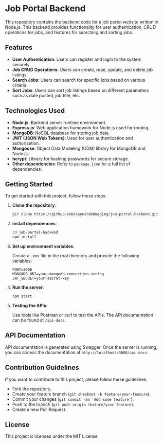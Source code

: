 

# Job Portal Backend

This repository contains the backend code for a job portal website written in Node.js. This backend provides functionality for user authentication, CRUD operations for jobs, and features for searching and sorting jobs.

## Features

- **User Authentication**: Users can register and login to the system securely.
- **Job CRUD Operations**: Users can create, read, update, and delete job listings.
- **Search Jobs**: Users can search for specific jobs based on various criteria.
- **Sort Jobs**: Users can sort job listings based on different parameters such as date posted, job title, etc.

## Technologies Used

- **Node.js**: Backend server runtime environment.
- **Express.js**: Web application framework for Node.js used for routing.
- **MongoDB**: NoSQL database for storing job data.
- **JWT (JSON Web Tokens)**: Used for user authentication and authorization.
- **Mongoose**: Object Data Modeling (ODM) library for MongoDB and Node.js.
- **bcrypt**: Library for hashing passwords for secure storage.
- **Other dependencies**: Refer to `package.json` for a full list of dependencies.

## Getting Started

To get started with this project, follow these steps:

1. **Clone the repository**:

   ```bash
   git clone https://github.com/aayushdebugging/job-portal-backend.git
   ```

2. **Install dependencies**:

   ```bash
   cd job-portal-backend
   npm install
   ```

3. **Set up environment variables**:

   Create a `.env` file in the root directory and provide the following variables:

   ```
   PORT=3000
   MONGODB_URI=your-mongodb-connection-string
   JWT_SECRET=your-secret-key
   ```

4. **Run the server**:

   ```bash
   npm start
   ```

5. **Testing the APIs**:

   Use tools like Postman or curl to test the APIs. The API documentation can be found at `/api-docs`.

## API Documentation

API documentation is generated using Swagger. Once the server is running, you can access the documentation at `http://localhost:3000/api-docs`.

## Contribution Guidelines

If you want to contribute to this project, please follow these guidelines:

- Fork the repository.
- Create your feature branch (`git checkout -b feature/your-feature`).
- Commit your changes (`git commit -am 'Add some feature'`).
- Push to the branch (`git push origin feature/your-feature`).
- Create a new Pull Request.

## License

This project is licensed under the MIT License 

